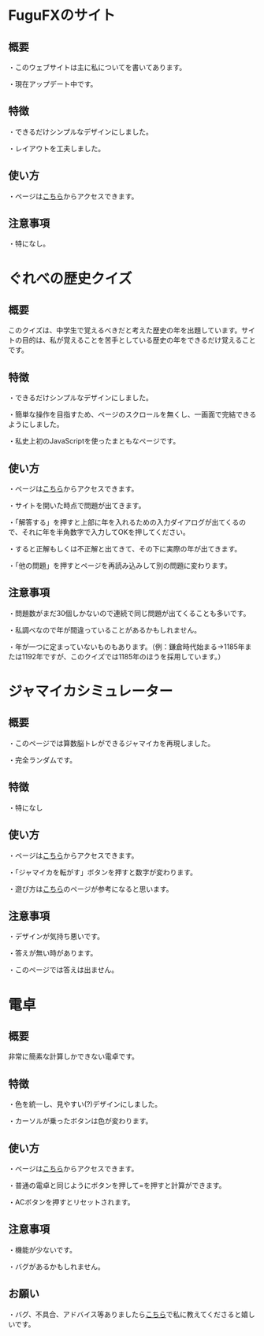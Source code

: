 # FuguFXのサイト

## 概要
・このウェブサイトは主に私についてを書いてあります。

・現在アップデート中です。

## 特徴
・できるだけシンプルなデザインにしました。

・レイアウトを工夫しました。

## 使い方
・ページは[こちら](https://fugufx.github.io/fugufx.html)からアクセスできます。

## 注意事項
・特になし。


# ぐれべの歴史クイズ

## 概要
このクイズは、中学生で覚えるべきだと考えた歴史の年を出題しています。サイトの目的は、私が覚えることを苦手としている歴史の年をできるだけ覚えることです。

## 特徴
・できるだけシンプルなデザインにしました。

・簡単な操作を目指すため、ページのスクロールを無くし、一画面で完結できるようにしました。

・私史上初のJavaScriptを使ったまともなページです。

## 使い方
・ページは[こちら](https://fugufx.github.io/history/)からアクセスできます。

・サイトを開いた時点で問題が出てきます。

・「解答する」を押すと上部に年を入れるための入力ダイアログが出てくるので、それに年を半角数字で入力してOKを押してください。

・すると正解もしくは不正解と出てきて、その下に実際の年が出てきます。

・「他の問題」を押すとページを再読み込みして別の問題に変わります。

## 注意事項
・問題数がまだ30個しかないので連続で同じ問題が出てくることも多いです。

・私調べなので年が間違っていることがあるかもしれません。

・年が一つに定まっていないものもあります。（例：鎌倉時代始まる→1185年または1192年ですが、このクイズでは1185年のほうを採用しています。）


# ジャマイカシミュレーター

## 概要
・このページでは算数脳トレができるジャマイカを再現しました。

・完全ランダムです。

## 特徴
・特になし

## 使い方
・ページは[こちら](https://fugufx.github.io/jamaica/)からアクセスできます。

・「ジャマイカを転がす」ボタンを押すと数字が変わります。

・遊び方は[こちら](https://ejuku.org/044-noutore-jamaica/)のページが参考になると思います。

## 注意事項
・デザインが気持ち悪いです。

・答えが無い時があります。

・このページでは答えは出ません。


# 電卓

## 概要
非常に簡素な計算しかできない電卓です。

## 特徴
・色を統一し、見やすい(?)デザインにしました。

・カーソルが乗ったボタンは色が変わります。

## 使い方
・ページは[こちら](https://fugufx.github.io/calculator/)からアクセスできます。

・普通の電卓と同じようにボタンを押して=を押すと計算ができます。

・ACボタンを押すとリセットされます。

## 注意事項
・機能が少ないです。

・バグがあるかもしれません。


## お願い
・バグ、不具合、アドバイス等ありましたら[こちら](https://scratch.mit.edu/users/-Grebe-/)で私に教えてくださると嬉しいです。
